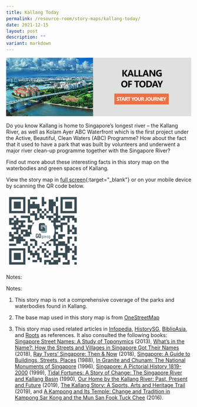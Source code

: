 ```yaml
---
title: Kallang Today
permalink: /resource-room/story-maps/kallang-today/
date: 2021-12-15
layout: post
description: ""
variant: markdown
---
```

[![Alt text for image on Isomer site](/images/storymap-image-kallang-today.png)](https://go.gov.sg/d722m6)

Do you know Kallang is home to Singapore’s longest river – the Kallang River, as well as Kolam Ayer ABC Waterfront which is the first project under the Active, Beautiful, Clean Waters (ABC) Programme? How about the fact that it used to have a park that was built by volunteers and underwent a major river clean-up programme together with the Singapore River? 

Find out more about these interesting facts in this story map on the waterbodies and green spaces of Kallang.

View the story map in [full screen](https://go.gov.sg/d722m6){:target="_blank"} or on your mobile device by scanning the QR code below.

<img src="/images/qr-code-storymap-kallang-green-blue.jpg" alt="qr-code-storymap-kallang-green-blue" style="width:200px;">

Notes:

Notes:

1. This story map is not a comprehensive coverage of the parks and waterbodies found in Kallang.

2. The base map used in this story map is from [OneStreetMap](https://www.openstreetmap.org/)

3. This story map used related articles in [Infopedia](https://eresources.nlb.gov.sg/infopedia/), [HistorySG](http://eresources.nlb.gov.sg/history), [BiblioAsia](https://www.nlb.gov.sg/Browse/BiblioAsia.aspx), and [Roots](https://www.roots.sg/) as references. It also consulted the following books: [Singapore Street Names: A Study of Toponymics](https://eservice.nlb.gov.sg/item_holding.aspx?bid=200123850) (2013), [What’s in the Name?: How the Streets and Villages in Singapore Got Their Names](https://eservice.nlb.gov.sg/item_holding.aspx?bid=202924449) (2018), [Ray Tyers’ Singapore: Then &amp; Now](https://eservice.nlb.gov.sg/item_holding.aspx?bid=203784837) (2018), [Singapore: A Guide to Buildings, Streets, Places](http://eservice.nlb.gov.sg/item_holding.aspx?bid=4712298) (1988), [In Granite and Chunam: The National Monuments of Singapore](http://eservice.nlb.gov.sg/item_holding_s.aspx?bid=7919754) (1996), [Singapore: A Pictorial History 1819-2000](http://eservice.nlb.gov.sg/item_holding.aspx?bid=9651676) (1999), [Tidal Fortunes: A Story of Change: The Singapore River and Kallang Basin](https://eservice.nlb.gov.sg/item_holding.aspx?bid=5788078) (1990), [Our Home by the Kallang River: Past, Present and Future](https://eservice.nlb.gov.sg/item_holding.aspx?bid=203906712) (2019), [The Kallang Story: A Sports, Arts and Heritage Trail](https://eservice.nlb.gov.sg/item_holding.aspx?bid=203961125) (2019), and [A Kampong and Its Temple: Change and Tradition in Kampong Sar Kong and the Mun San Fook Tuck Chee](https://eservice.nlb.gov.sg/item_holding.aspx?bid=202670176) (2016).